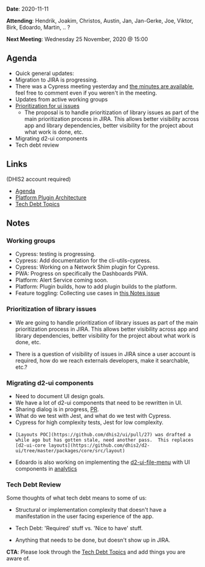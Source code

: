 **Date**: 2020-11-11

**Attending**: Hendrik, Joakim, Christos, Austin, Jan, Jan-Gerke, Joe,
Viktor, Birk, Edoardo, Martin, .. ?

**Next Meeting**: Wednesday 25 November, 2020 @ 15:00

## Agenda


-   Quick general updates:
-   Migration to JIRA is progressing.
-   There was a Cypress meeting yesterday and [the minutes are available](https://github.com/dhis2/notes/pull/140), feel free to
    comment even if you weren't in the meeting.
-   Updates from active working groups
-   [Prioritization for ui issues](https://github.com/dhis2/notes/issues/125)
    -   The proposal is to handle prioritization of library issues as
        part of the main prioritization process in JIRA. This allows
        better visibility across app and library dependencies, better
        visibility for the project about what work is done, etc.
-   Migrating d2-ui components
-   Tech debt review

## Links

(DHIS2 account required)

*   [Agenda](https://github.com/dhis2/notes/issues/155)
*   [Platform Plugin Architecture](https://docs.google.com/document/d/18Qix9cfWlyrXVgkaS2K-IKHQzcbIGWDlxD5GIoIWa7I/edit)
*   [Tech Debt Topics](https://docs.google.com/document/d/1q_LDIZcaoGbKQ-gz1SfOJ3Fy-SeYmCn5e7n3GSCTK5Q/edit)

## Notes

### Working groups

-   Cypress: testing is progressing.
-   Cypress: Add documentation for the cli-utils-cypress.
-   Cypress: Working on a Network Shim plugin for Cypress.
-   PWA: Progress on specifically the Dashboards PWA.
-   Platform: Alert Service coming soon.
-   Platform: Plugin builds, how to add plugin builds to the platform.
-   Feature toggling: Collecting use cases in [this Notes issue](https://github.com/dhis2/notes/issues/138)

### Prioritization of library issues

-   We are going to handle prioritization of library issues as part of
    the main prioritization process in JIRA. This allows better
    visibility across app and library dependencies, better visibility
    for the project about what work is done, etc.

-   There is a question of visibility of issues in JIRA since a user
    account is required, how do we reach externals developers, make it
    searchable, etc.?

### Migrating d2-ui components

-   Need to document UI design goals.
-   We have a lot of d2-ui components that need to be rewritten in UI.
-   Sharing dialog is in progress, [PR](https://github.com/dhis2/ui/pull/24).
-   What do we test with Jest, and what do we test with Cypress.
-   Cypress for high complexity tests, Jest for low complexity.
-     [Layouts POC](https://github.com/dhis2/ui/pull/27) was drafted a while ago but has gotten stale, need another pass.  This replaces [d2-ui-core layouts](https://github.com/dhis2/d2-ui/tree/master/packages/core/src/layout)
-    Edoardo is also working on implementing the [d2-ui-file-menu](https://github.com/dhis2/d2-ui/tree/master/packages/file-menu) with UI components in [analytics](https://github.com/dhis2/analytics/pull/655)

### Tech Debt Review

Some thoughts of what tech debt means to some of us:

-   Structural or implementation complexity that doesn't have a
    manifestation in the user facing experience of the app.

-   Tech Debt: 'Required' stuff vs. 'Nice to have' stuff.

-   Anything that needs to be done, but doesn't show up in JIRA.

**CTA**: Please look through the [Tech Debt Topics](https://docs.google.com/document/d/1q_LDIZcaoGbKQ-gz1SfOJ3Fy-SeYmCn5e7n3GSCTK5Q/edit) and add things you are
aware of.
